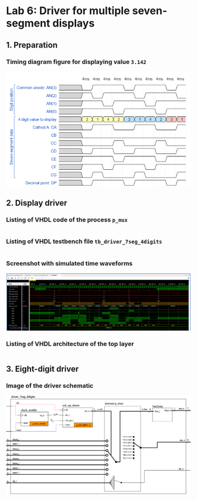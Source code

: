 # Lab 6: Driver for multiple seven-segment displays

## 1. Preparation

### Timing diagram figure for displaying value `3.142`

![Timing diagram](Images/wavedrom.png)

## 2. Display driver

### Listing of VHDL code of the process `p_mux`

```vhdl

```

### Listing of VHDL testbench file `tb_driver_7seg_4digits`

```vhdl

```

### Screenshot with simulated time waveforms

![waveforms](Images/waveforms.png)

### Listing of VHDL architecture of the top layer

```vhdl

```

## 3. Eight-digit driver

### Image of the driver schematic

![driver schematic](Images/schematic.png)